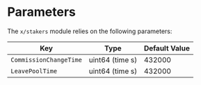 <!--
order: 6
-->

# Parameters

The `x/stakers` module relies on the following parameters:

| Key                    | Type            | Default Value |
|------------------------|-----------------|---------------|
| `CommissionChangeTime` | uint64 (time s) | 432000        |
| `LeavePoolTime`        | uint64 (time s) | 432000        |
